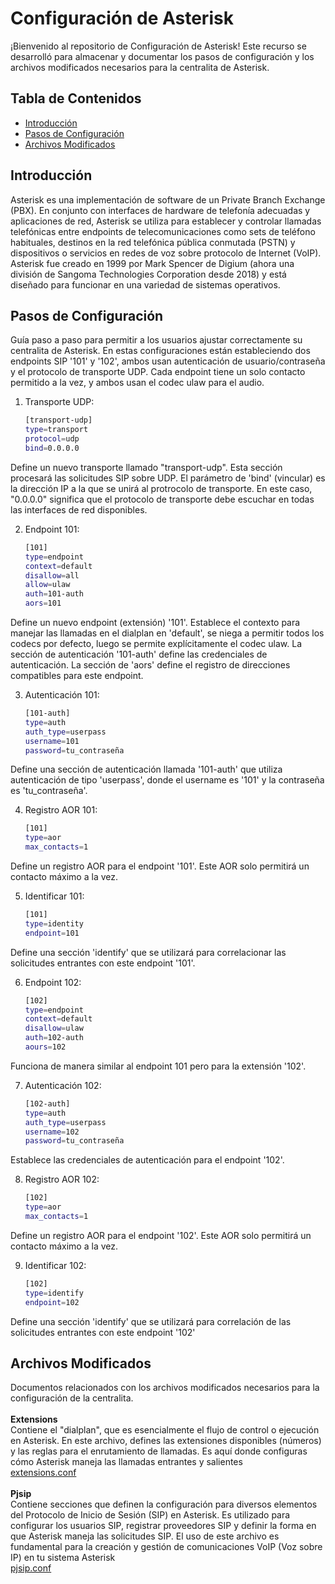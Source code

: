 # Configuración de Asterisk

¡Bienvenido al repositorio de Configuración de Asterisk! Este recurso se desarrolló para almacenar y documentar los pasos de configuración y los archivos modificados necesarios para la centralita de Asterisk.

## Tabla de Contenidos
* [Introducción](#introducción)
* [Pasos de Configuración](#pasos-de-configuración)
* [Archivos Modificados](#archivos-modificados)

## Introducción
Asterisk es una implementación de software de un Private Branch Exchange (PBX). En conjunto con interfaces de hardware de telefonía adecuadas y aplicaciones de red, Asterisk se utiliza para establecer y controlar llamadas telefónicas entre endpoints de telecomunicaciones como sets de teléfono habituales, destinos en la red telefónica pública conmutada (PSTN) y dispositivos o servicios en redes de voz sobre protocolo de Internet (VoIP). Asterisk fue creado en 1999 por Mark Spencer de Digium (ahora una división de Sangoma Technologies Corporation desde 2018) y está diseñado para funcionar en una variedad de sistemas operativos.

## Pasos de Configuración
Guía paso a paso para permitir a los usuarios ajustar correctamente su centralita de Asterisk.
En estas configuraciones están estableciendo dos endpoints SIP '101' y '102', ambos usan autenticación de usuario/contraseña y el protocolo de transporte UDP. Cada endpoint tiene un solo contacto permitido a la vez, y ambos usan el codec ulaw para el audio.

1. Transporte UDP:
   ```bash
   [transport-udp]
   type=transport
   protocol=udp
   bind=0.0.0.0
Define un nuevo transporte llamado "transport-udp". Esta sección procesará las solicitudes SIP sobre UDP. El parámetro de 'bind' (vincular) es la dirección IP a la que se unirá al protrocolo de transporte. En este caso, "0.0.0.0" significa que el protocolo de transporte debe escuchar en todas las interfaces de red disponibles.

2. Endpoint 101:
   ```bash
   [101]
   type=endpoint
   context=default
   disallow=all
   allow=ulaw
   auth=101-auth
   aors=101
Define un nuevo endpoint (extensión) '101'. Establece el contexto para manejar las llamadas en el dialplan en 'default', se niega a permitir todos los codecs por defecto, luego se permite explícitamente el codec ulaw. La sección de autenticación '101-auth' define las credenciales de autenticación. La sección de 'aors' define el registro de direcciones compatibles para este endpoint.

3. Autenticación 101:
   ```bash
   [101-auth]
   type=auth
   auth_type=userpass
   username=101
   password=tu_contraseña
Define una sección de autenticación llamada '101-auth' que utiliza autenticación de tipo 'userpass', donde el username es '101' y la contraseña es 'tu_contraseña'.

4. Registro AOR 101:
   ```bash
   [101]
   type=aor
   max_contacts=1
Define un registro AOR para el endpoint '101'. Este AOR solo permitirá un contacto máximo a la vez.

5. Identificar 101:
   ```bash
   [101]
   type=identity
   endpoint=101
Define una sección 'identify' que se utilizará para correlacionar las solicitudes entrantes con este endpoint '101'.

6. Endpoint 102:
   ```bash
   [102]
   type=endpoint
   context=default
   disallow=ulaw
   auth=102-auth
   aours=102
Funciona de manera similar al endpoint 101 pero para la extensión '102'.

7. Autenticación 102:
   ```bash
   [102-auth]
   type=auth
   auth_type=userpass
   username=102
   password=tu_contraseña
Establece las credenciales de autenticación para el endpoint '102'.

8. Registro AOR 102:
   ```bash
   [102]
   type=aor
   max_contacts=1
Define un registro AOR para el endpoint '102'. Este AOR solo permitirá un contacto máximo a la vez.

9. Identificar 102:
   ```bash
   [102]
   type=identify
   endpoint=102
Define una sección 'identify' que se utilizará para correlación de las solicitudes entrantes con este endpoint '102'


## Archivos Modificados
Documentos relacionados con los archivos modificados necesarios para la configuración de la centralita.<br>
<br>
**Extensions**<br>
Contiene el "dialplan", que es esencialmente el flujo de control o ejecución en Asterisk. En este archivo, defines las extensiones disponibles (números) y las reglas para el enrutamiento de llamadas. Es aquí donde configuras cómo Asterisk maneja las llamadas entrantes y salientes<br>
[extensions.conf](Step1/extensions.conf)<br>
<br>
**Pjsip**<br>
Contiene secciones que definen la configuración para diversos elementos del Protocolo de Inicio de Sesión (SIP) en Asterisk. Es utilizado para configurar los usuarios SIP, registrar proveedores SIP y definir la forma en que Asterisk maneja las solicitudes SIP. El uso de este archivo es fundamental para la creación y gestión de comunicaciones VoIP (Voz sobre IP) en tu sistema Asterisk
<br>
[pjsip.conf](Step1/pjsip.conf)


